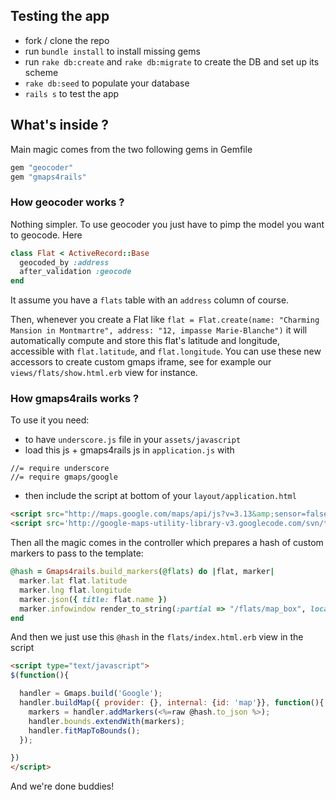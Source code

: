 ## Testing the app

- fork / clone the repo
- run `bundle install` to install missing gems
- run `rake db:create` and `rake db:migrate` to create the DB and set up its scheme
- `rake db:seed` to populate your database
- `rails s` to test the app


## What's inside ?

Main magic comes from the two following gems in Gemfile

```ruby
gem "geocoder"
gem "gmaps4rails"
```

### How geocoder works ?
Nothing simpler. To use geocoder you just have to pimp the model you want to geocode. Here

```ruby
class Flat < ActiveRecord::Base
  geocoded_by :address
  after_validation :geocode
end
```

It assume you have a `flats` table with an `address` column of course.

Then, whenever you create a Flat like `flat = Flat.create(name: "Charming Mansion in Montmartre", address: "12, impasse Marie-Blanche")` it will automatically compute and store this flat's latitude and longitude, accessible with `flat.latitude`, and `flat.longitude`. You can use these new accessors to create custom gmaps iframe, see for example our `views/flats/show.html.erb` view for instance.


### How gmaps4rails works ?

To use it you need:

- to have `underscore.js` file in your `assets/javascript`
- load this js + gmaps4rails js in `application.js` with

```
//= require underscore
//= require gmaps/google
```

- then include the script at bottom of your `layout/application.html`

```html
<script src="http://maps.google.com/maps/api/js?v=3.13&amp;sensor=false&amp;libraries=geometry" type="text/javascript"></script>
<script src='http://google-maps-utility-library-v3.googlecode.com/svn/tags/markerclustererplus/2.0.14/src/markerclusterer_packed.js' type='text/javascript'></script>
```

Then all the magic comes in the controller which prepares a hash of custom markers to pass to the template:

```ruby
@hash = Gmaps4rails.build_markers(@flats) do |flat, marker|
  marker.lat flat.latitude
  marker.lng flat.longitude
  marker.json({ title: flat.name })
  marker.infowindow render_to_string(:partial => "/flats/map_box", locals: {flat: flat})
end

```


And then we just use this `@hash` in the `flats/index.html.erb` view in the script

```html
<script type="text/javascript">
$(function(){

  handler = Gmaps.build('Google');
  handler.buildMap({ provider: {}, internal: {id: 'map'}}, function(){
    markers = handler.addMarkers(<%=raw @hash.to_json %>);
    handler.bounds.extendWith(markers);
    handler.fitMapToBounds();
  });

})
</script>
```

And we're done buddies!




